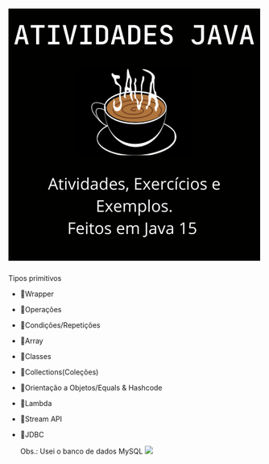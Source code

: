 #   <img src="ATIVIDADES JAVA.png"> 
Tipos primitivos
    
    
- 🚀Wrapper
    
- 🚀Operações
    
- 🚀Condições/Repetições
    
- 🚀Array
    
- 🚀Classes
    
- 🚀Collections(Coleções)
    
- 🚀Orientação a Objetos/Equals & Hashcode
    
- 🚀Lambda
    
- 🚀Stream API
    
- 🚀JDBC 
  
  Obs.: Usei o banco de dados MySQL <img src="https://img.shields.io/badge/MySQL-00000F?style=for-the-badge&logo=mysql&logoColor=white"/>
    
    
